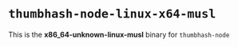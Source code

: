 # `thumbhash-node-linux-x64-musl`

This is the **x86_64-unknown-linux-musl** binary for `thumbhash-node`
